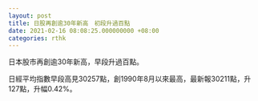 ```yaml
---
layout: post
title: 日股再創逾30年新高　初段升過百點
date: 2021-02-16 08:08:25.000000000 +08:00
categories: rthk
---
```


日本股市再創逾30年新高，早段升過百點。

日經平均指數早段高見30257點，創1990年8月以來最高，最新報30211點，升127點，升幅0.42%。
